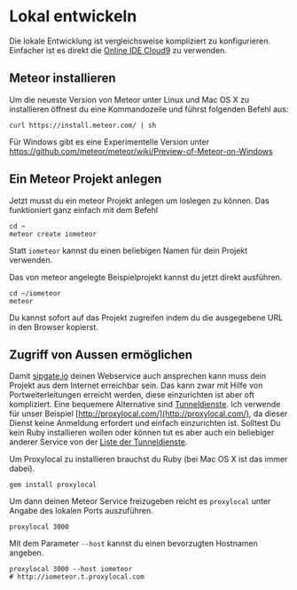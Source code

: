 # Lokal entwickeln

Die lokale Entwicklung ist vergleichsweise kompliziert zu konfigurieren.
Einfacher ist es direkt die [Online IDE Cloud9](01-Cloud9.md) zu verwenden.

## Meteor installieren

Um die neueste Version von Meteor unter Linux und Mac OS X zu installieren öffnest du eine Kommandozeile und führst folgenden Befehl aus:

    curl https://install.meteor.com/ | sh

Für Windows gibt es eine Experimentelle Version unter https://github.com/meteor/meteor/wiki/Preview-of-Meteor-on-Windows

## Ein Meteor Projekt anlegen

Jetzt musst du ein meteor Projekt anlegen um loslegen zu können. Das funktioniert
ganz einfach mit dem Befehl

    cd ~
    meteor create iometeor

Statt `iometeor` kannst du einen beliebigen Namen für dein Projekt verwenden.

Das von meteor angelegte Beispielprojekt kannst du jetzt direkt ausführen.

    cd ~/iometeor
    meteor

Du kannst sofort auf das Projekt zugreifen indem du die ausgegebene URL in den
Browser kopierst.

## Zugriff von Aussen ermöglichen

Damit [sipgate.io](http://sipgate.io) deinen Webservice auch ansprechen kann muss dein Projekt
aus dem Internet erreichbar sein. Das kann zwar mit Hilfe von
Portweiterleitungen erreicht werden, diese einzurichten ist aber oft kompliziert.
Eine bequemere Alternative sind [Tunneldienste](http://www.sitepoint.com/accessing-localhost-from-anywhere/).
Ich verwende für unser Beispiel [http://proxylocal.com/](http://proxylocal.com/),
da dieser Dienst keine Anmeldung erfordert und einfach einzurichten ist.
Solltest Du kein Ruby installieren wollen oder können tut es aber auch ein
beliebiger anderer Service von
der [Liste der Tunneldienste](http://proxylocal.com/).

Um Proxylocal zu installieren brauchst du Ruby (bei Mac OS X ist das immer dabei).

    gem install proxylocal

Um dann deinen Meteor Service freizugeben reicht es `proxylocal` unter Angabe des
lokalen Ports auszuführen.

    proxylocal 3000

Mit dem Parameter `--host` kannst du einen bevorzugten Hostnamen angeben.

    proxylocal 3000 --host iometeor
    # http://iometeor.t.proxylocal.com
